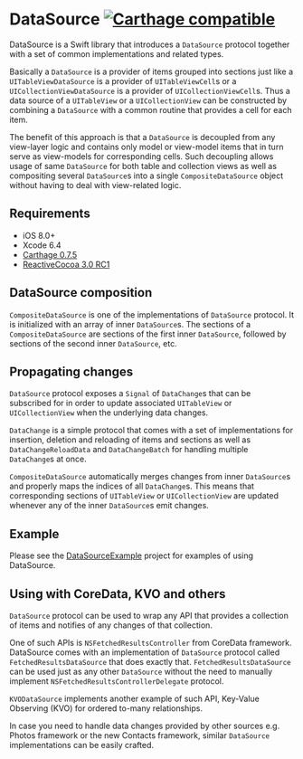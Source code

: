 # DataSource [![Carthage compatible](https://img.shields.io/badge/Carthage-compatible-4BC51D.svg?style=flat)](https://github.com/Carthage/Carthage)

DataSource is a Swift library that introduces a `DataSource` protocol together with a set of common implementations and related types.

Basically a `DataSource` is a provider of items grouped into sections just like a `UITableViewDataSource` is a provider of `UITableViewCell`s or a `UICollectionViewDataSource` is a provider of `UICollectionViewCell`s.
Thus a data source of a `UITableView` or a `UICollectionView` can be constructed by combining a `DataSource` with a common routine that provides a cell for each item.

The benefit of this approach is that a `DataSource` is decoupled from any view-layer logic and contains only model or view-model items that in turn serve as view-models for corresponding cells.
Such decoupling allows usage of same `DataSource` for both table and collection views as well as compositing several `DataSource`s into a single `CompositeDataSource` object without having to deal with view-related logic.

## Requirements

* iOS 8.0+
* Xcode 6.4
* [Carthage 0.7.5](https://github.com/Carthage/Carthage/releases/tag/0.7.5)
* [ReactiveCocoa 3.0 RC1](https://github.com/ReactiveCocoa/ReactiveCocoa/releases/tag/v3.0-RC.1)

## DataSource composition

`CompositeDataSource` is one of the implementations of `DataSource` protocol. It is initialized with an array of inner `DataSource`s. The sections of a `CompositeDataSource` are sections of the first inner `DataSource`, followed by sections of the second inner `DataSource`, etc.

## Propagating changes

`DataSource` protocol exposes a `Signal` of `DataChange`s that can be subscribed for in order to update associated `UITableView` or `UICollectionView` when the underlying data changes.

`DataChange` is a simple protocol that comes with a set of implementations for insertion, deletion and reloading of items and sections as well as `DataChangeReloadData` and `DataChangeBatch` for handling multiple `DataChange`s at once.

`CompositeDataSource` automatically merges changes from inner `DataSource`s and properly maps the indices of all `DataChange`s. This means that corresponding sections of `UITableView` or `UICollectionView` are updated whenever any of the inner `DataSource`s emit changes.

## Example

Please see the [DataSourceExample](https://github.com/Vadim-Yelagin/DataSourceExample) project for examples of using DataSource.

## Using with CoreData, KVO and others

`DataSource` protocol can be used to wrap any API that provides a collection of items and notifies of any changes of that collection.

One of such APIs is `NSFetchedResultsController` from CoreData framework. DataSource comes with an implementation of `DataSource` protocol called `FetchedResultsDataSource` that does exactly that.
`FetchedResultsDataSource` can be used just as any other `DataSource` without the need to manually implement `NSFetchedResultsControllerDelegate` protocol.

`KVODataSource` implements another example of such API, Key-Value Observing (KVO) for ordered to-many relationships.

In case you need to handle data changes provided by other sources e.g. Photos framework or the new Contacts framework, similar `DataSource` implementations can be easily crafted.
